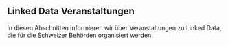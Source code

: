 ## Linked Data Veranstaltungen

In diesen Abschnitten informieren wir über Veranstaltungen zu Linked Data, die für die Schweizer Behörden organisiert werden.
